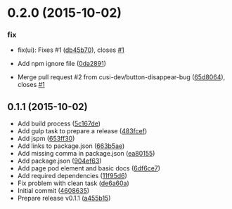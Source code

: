 <a name="0.2.0"></a>
# 0.2.0 (2015-10-02)


### fix

* fix(ui): Fixes #1 ([db45b70](https://github.com/cusi-dev/page-pod/commit/db45b70)), closes [#1](https://github.com/cusi-dev/page-pod/issues/1)

* Add npm ignore file ([0da2891](https://github.com/cusi-dev/page-pod/commit/0da2891))
* Merge pull request #2 from cusi-dev/button-disappear-bug ([65d8064](https://github.com/cusi-dev/page-pod/commit/65d8064)), closes [#1](https://github.com/cusi-dev/page-pod/issues/1)



<a name="0.1.1"></a>
## 0.1.1 (2015-10-02)


* Add build process ([5c167de](https://github.com/cusi-dev/page-pod/commit/5c167de))
* Add gulp task to prepare a release ([483fcef](https://github.com/cusi-dev/page-pod/commit/483fcef))
* Add jspm ([653ff30](https://github.com/cusi-dev/page-pod/commit/653ff30))
* Add links to package.json ([663b5ae](https://github.com/cusi-dev/page-pod/commit/663b5ae))
* Add missing comma in package.json ([ea80155](https://github.com/cusi-dev/page-pod/commit/ea80155))
* Add package.json ([904ef63](https://github.com/cusi-dev/page-pod/commit/904ef63))
* Add page pod element and basic docs ([6df6ce7](https://github.com/cusi-dev/page-pod/commit/6df6ce7))
* Add required dependencies ([11f95d6](https://github.com/cusi-dev/page-pod/commit/11f95d6))
* Fix problem with clean task ([de6a60a](https://github.com/cusi-dev/page-pod/commit/de6a60a))
* Initial commit ([4608635](https://github.com/cusi-dev/page-pod/commit/4608635))
* Prepare release v0.1.1 ([a455b15](https://github.com/cusi-dev/page-pod/commit/a455b15))



